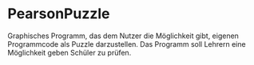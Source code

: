 # PearsonPuzzle

Graphisches Programm, das dem Nutzer die Möglichkeit gibt, eigenen Programmcode als Puzzle darzustellen.
Das Programm soll Lehrern eine Möglichkeit geben Schüler zu prüfen.
